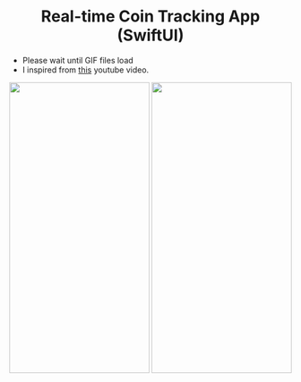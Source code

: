 <h1 align="center">
Real-time Coin Tracking App (SwiftUI)
</h1>

* Please wait until GIF files load
* I inspired from [this](https://youtu.be/-QT_bEx-4zg) youtube video. 

<p align="center">
<img src="https://github.com/tgknyhn/LiveCoin/blob/main/GIFs/LiveCoin_Light.gif" width="250" height="520" /> <img src="https://github.com/tgknyhn/LiveCoin/blob/main/GIFs/LiveCoin_Dark.gif" width="250" height="520" />
</p>
